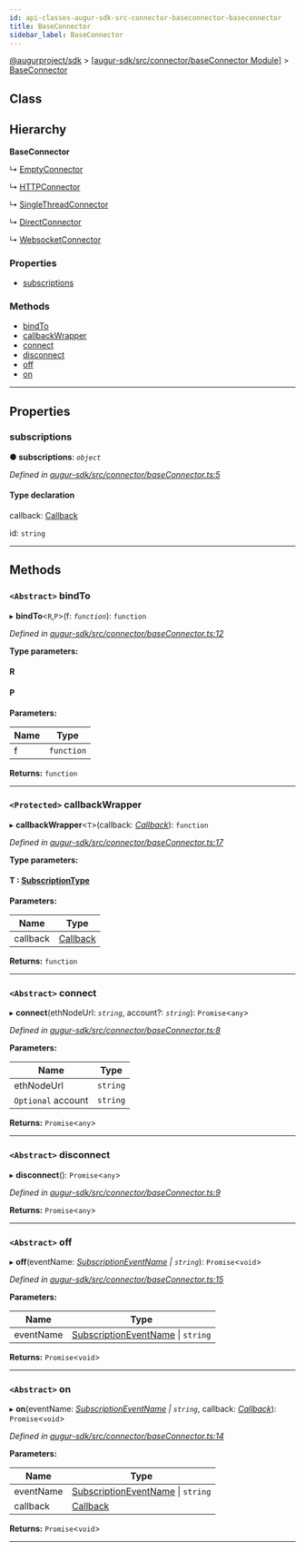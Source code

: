 ```yaml
---
id: api-classes-augur-sdk-src-connector-baseconnector-baseconnector
title: BaseConnector
sidebar_label: BaseConnector
---
```


[@augurproject/sdk](api-readme.md) > [[augur-sdk/src/connector/baseConnector Module]](api-modules-augur-sdk-src-connector-baseconnector-module.md) > [BaseConnector](api-classes-augur-sdk-src-connector-baseconnector-baseconnector.md)

## Class

## Hierarchy

**BaseConnector**

↳  [EmptyConnector](api-classes-augur-sdk-src-connector-empty-connector-emptyconnector.md)

↳  [HTTPConnector](api-classes-augur-sdk-src-connector-http-connector-httpconnector.md)

↳  [SingleThreadConnector](api-classes-augur-sdk-src-connector-single-thread-connector-singlethreadconnector.md)

↳  [DirectConnector](api-classes-augur-sdk-src-connector-direct-connector-directconnector.md)

↳  [WebsocketConnector](api-classes-augur-sdk-src-connector-ws-connector-websocketconnector.md)

### Properties

* [subscriptions](api-classes-augur-sdk-src-connector-baseconnector-baseconnector.md#subscriptions)

### Methods

* [bindTo](api-classes-augur-sdk-src-connector-baseconnector-baseconnector.md#bindto)
* [callbackWrapper](api-classes-augur-sdk-src-connector-baseconnector-baseconnector.md#callbackwrapper)
* [connect](api-classes-augur-sdk-src-connector-baseconnector-baseconnector.md#connect)
* [disconnect](api-classes-augur-sdk-src-connector-baseconnector-baseconnector.md#disconnect)
* [off](api-classes-augur-sdk-src-connector-baseconnector-baseconnector.md#off)
* [on](api-classes-augur-sdk-src-connector-baseconnector-baseconnector.md#on)

---

## Properties

<a id="subscriptions"></a>

###  subscriptions

**● subscriptions**: *`object`*

*Defined in [augur-sdk/src/connector/baseConnector.ts:5](https://github.com/AugurProject/augur/blob/1e1466f1d3/packages/augur-sdk/src/connector/baseConnector.ts#L5)*

#### Type declaration

[event: `string`]: `object`

 callback: [Callback](api-modules-augur-sdk-src-events-module.md#callback)

 id: `string`

___

## Methods

<a id="bindto"></a>

### `<Abstract>` bindTo

▸ **bindTo**<`R`,`P`>(f: *`function`*): `function`

*Defined in [augur-sdk/src/connector/baseConnector.ts:12](https://github.com/AugurProject/augur/blob/1e1466f1d3/packages/augur-sdk/src/connector/baseConnector.ts#L12)*

**Type parameters:**

#### R 
#### P 
**Parameters:**

| Name | Type |
| ------ | ------ |
| f | `function` |

**Returns:** `function`

___
<a id="callbackwrapper"></a>

### `<Protected>` callbackWrapper

▸ **callbackWrapper**<`T`>(callback: *[Callback](api-modules-augur-sdk-src-events-module.md#callback)*): `function`

*Defined in [augur-sdk/src/connector/baseConnector.ts:17](https://github.com/AugurProject/augur/blob/1e1466f1d3/packages/augur-sdk/src/connector/baseConnector.ts#L17)*

**Type parameters:**

#### T :  [SubscriptionType](api-modules-augur-sdk-src-event-handlers-module.md#subscriptiontype)
**Parameters:**

| Name | Type |
| ------ | ------ |
| callback | [Callback](api-modules-augur-sdk-src-events-module.md#callback) |

**Returns:** `function`

___
<a id="connect"></a>

### `<Abstract>` connect

▸ **connect**(ethNodeUrl: *`string`*, account?: *`string`*): `Promise`<`any`>

*Defined in [augur-sdk/src/connector/baseConnector.ts:8](https://github.com/AugurProject/augur/blob/1e1466f1d3/packages/augur-sdk/src/connector/baseConnector.ts#L8)*

**Parameters:**

| Name | Type |
| ------ | ------ |
| ethNodeUrl | `string` |
| `Optional` account | `string` |

**Returns:** `Promise`<`any`>

___
<a id="disconnect"></a>

### `<Abstract>` disconnect

▸ **disconnect**(): `Promise`<`any`>

*Defined in [augur-sdk/src/connector/baseConnector.ts:9](https://github.com/AugurProject/augur/blob/1e1466f1d3/packages/augur-sdk/src/connector/baseConnector.ts#L9)*

**Returns:** `Promise`<`any`>

___
<a id="off"></a>

### `<Abstract>` off

▸ **off**(eventName: *[SubscriptionEventName](api-enums-augur-sdk-src-constants-subscriptioneventname.md) \| `string`*): `Promise`<`void`>

*Defined in [augur-sdk/src/connector/baseConnector.ts:15](https://github.com/AugurProject/augur/blob/1e1466f1d3/packages/augur-sdk/src/connector/baseConnector.ts#L15)*

**Parameters:**

| Name | Type |
| ------ | ------ |
| eventName | [SubscriptionEventName](api-enums-augur-sdk-src-constants-subscriptioneventname.md) \| `string` |

**Returns:** `Promise`<`void`>

___
<a id="on"></a>

### `<Abstract>` on

▸ **on**(eventName: *[SubscriptionEventName](api-enums-augur-sdk-src-constants-subscriptioneventname.md) \| `string`*, callback: *[Callback](api-modules-augur-sdk-src-events-module.md#callback)*): `Promise`<`void`>

*Defined in [augur-sdk/src/connector/baseConnector.ts:14](https://github.com/AugurProject/augur/blob/1e1466f1d3/packages/augur-sdk/src/connector/baseConnector.ts#L14)*

**Parameters:**

| Name | Type |
| ------ | ------ |
| eventName | [SubscriptionEventName](api-enums-augur-sdk-src-constants-subscriptioneventname.md) \| `string` |
| callback | [Callback](api-modules-augur-sdk-src-events-module.md#callback) |

**Returns:** `Promise`<`void`>

___

